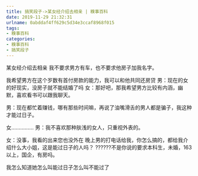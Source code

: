 ```yaml
---
title: 搞笑段子->某女经介绍去相亲 | 糗事百科
date: 2019-11-29 21:32:31
urlname: 0abddaf4ff629c5d34e3ccaf8968f015
tags: 
- 糗事百科
categories:
- 糗事百科
- 搞笑段子
---
```

某女经介绍去相亲     我不要求男方有车，也不要求他房子加我名字。

我希望男方在这个岁数有首付房款的能力，我可以和他共同还房贷       男：现在的女的好现实，没房子就不能结婚了吗      女：那好吧，那我希望男方比较有内涵，幽默，喜欢看书可以跟我聊天。

男：现在都忙着赚钱，哪有那些时间嘛，再说了油嘴滑舌的男人都是骗子，我这种才能过日子。

女……………       男：我不喜欢那种肤浅的女人，只重视外表的。

女：没事，我看的出来您也没外在      晚上男的打电话给我，你怎么搞的，都给我介绍什么大小姐，这是能过日子的人吗？      ??????不是你说的要求本科生，未婚，163以上，国企，有房吗。

我怎么知道她怎么叫能过日子怎么叫不能过了



